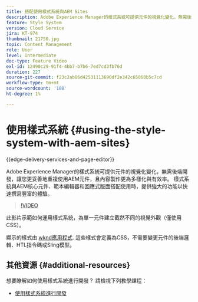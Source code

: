 ```yaml
---
title: 搭配使用樣式系統與AEM Sites
description: Adobe Experience Manager的樣式系統可提供元件的視覺化變化，無需後端開發，讓您更妥善地重複使用AEM元件，且內容製作更為多樣化與有效率。 樣式系統與AEM核心元件、範本編輯器和回應式版面搭配使用時，提供強大的功能以快速撰寫豐富的體驗。
feature: Style System
version: Cloud Service
jira: KT-974
thumbnail: 21750.jpg
topic: Content Management
role: User
level: Intermediate
doc-type: Feature Video
exl-id: 12490c29-91f4-4bb7-b7b6-7ed7cd3fb76d
duration: 227
source-git-commit: f23c2ab86d42531113690df2e342c65060b5c7cd
workflow-type: tm+mt
source-wordcount: '188'
ht-degree: 1%

---
```


# 使用樣式系統 {#using-the-style-system-with-aem-sites}

{{edge-delivery-services-and-page-editor}}

Adobe Experience Manager的樣式系統可提供元件的視覺化變化，無需後端開發，讓您更妥善地重複使用AEM元件，且內容製作更為多樣化與有效率。 樣式系統與AEM核心元件、範本編輯器和回應式版面搭配使用時，提供強大的功能以快速撰寫豐富的體驗。

>[!VIDEO](https://video.tv.adobe.com/v/21750?quality=12&learn=on)

此影片示範如何運用樣式系統，為單一元件建立截然不同的視覺外觀（僅使用CSS）。

顯示的樣式由 [wknd應用程式](https://github.com/adobe/aem-guides-wknd). 這些樣式會定義為CSS，不需要變更元件的後端邏輯、HTL指令碼或Sling模型。

## 其他資源 {#additional-resources}

想要瞭解如何使用樣式系統進行開發？ 請檢視下列教學課程：

* [使用樣式系統進行開發](https://experienceleague.adobe.com/docs/experience-manager-learn/getting-started-wknd-tutorial-develop/style-system.html)
